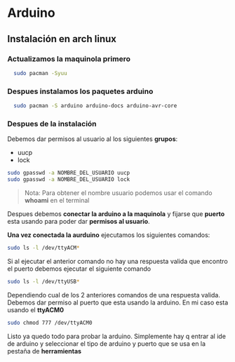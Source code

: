 # Arduino

## Instalación en arch linux

### Actualizamos la maquinola primero
```bash
  sudo pacman -Syuu
```
### Despues instalamos los paquetes arduino 

```bash
  sudo pacman -S arduino arduino-docs arduino-avr-core
```
### Despues de la instalación 

Debemos dar permisos al usuario al los siguientes **grupos**: 
  - uucp
  - lock
  
```bash
sudo gpasswd -a NOMBRE_DEL_USUARIO uucp
sudo gpasswd -a NOMBRE_DEL_USUARIO lock
```

> Nota: Para obtener el nombre usuario podemos usar el comando **whoami**  en el terminal 

Despues debemos **conectar la arduino a la maquinola** y fijarse que **puerto** esta usando para poder dar **permisos
al usuario**.

**Una vez conectada la aurduino** ejecutamos los siguientes comandos:

```bash
sudo ls -l /dev/ttyACM*
```
Si al ejecutar el anterior comando  no hay una respuesta valida que encontro el puerto debemos ejecutar el siguiente comando

```bash
sudo ls -l /dev/ttyUSB*
```
Dependiendo cual de los 2 anteriores comandos de una respuesta valida. Debemos dar permiso al puerto que esta usando
la arduino. En mi caso esta usando el **ttyACM0**

```bash
sudo chmod 777 /dev/ttyACM0
```
Listo ya quedo todo para probar la arduino. Simplemente hay q entrar al ide de arduino y seleccionar el tipo de arduino y puerto que se usa en la pestaña de **herramientas**



